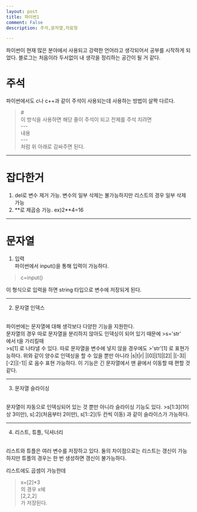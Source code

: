 ```yaml
---
layout: post
title: 파이썬1
comment: False
description: 주석,문자열,자료형

---
```


파이썬이 현재 많은 분야에서 사용되고 강력한 언어라고 생각되어서 공부를 시작하게 되었다. 블로그는 처음이라 두서없이 내 생각을 정리하는 공간이 될 거 같다.  

# 주석
파이썬에서도 c나 c++과 같이 주석이 사용되는데 사용하는 방법이 살짝 다르다.  
>\#  
이 방식을 사용하면 해당 줄이 주석이 되고 전체를 주석 치려면  
>\---  
>내용  
>\---  
처럼 위 아래로 감싸주면 된다.  

***

# 잡다한거
1. del로 변수 제거 가능. 변수의 일부 삭제는 불가능하지만 리스트의 경우 일부 삭제 가능
2. \**로 제곱승 가능. ex)2**4=16

***

# 문자열
1. 입력  
파이썬에서 input()을 통해 입력이 가능하다.  
>c=input()  

이 형식으로 입력을 하면 string 타입으로 변수에 저장되게 된다.  

---

2. 문자열 인덱스
<br/>
파이썬에는 문자열에 대해 생각보다 다양한 기능을 지원한다. <br/>
문자열의 경우 따로 문자열을 분리하지 않아도 인덱싱이 되어 있기 때문에  
>s='str' <br/>
에서 t을 가리킬때 <br/>
>s[1]
로 나타낼 수 있다.  
따로 문자열을 변수에 넣지 않을 경우에도  
>'str'[1]
로 표현가능하다.  
위와 같이 양수로 인덱싱을 할 수 있을 뿐만 아니라  
|s|t|r|
|[0]|[1]|[2]|
|[-3]|[-2]|[-1]|
로 음수 표현 가능하다. 이 기능은 긴 문자열에서 맨 끝에서 이동할 때 편할 것 같다.  

---

3. 문자열 슬라이싱
<br/>
문자열이 자동으로 인덱싱되어 있는 것 뿐만 아니라 슬라이싱 기능도 있다.  
>s[1:3](1이상 3미만), s[:2](처음부터 2미만), s[1::2](두 칸씩 이동)
과 같이 슬라이스가 가능하다.  

---

4. 리스트, 튜플, 딕셔너리
<br/>
리스트와 튜플은 여러 변수를 저장하고 있다. 둘의 차이점으로는 리스트는 갱신이 가능하지만 튜플의 경우는 한 번 생성하면 갱신이 불가능하다.

리스트에도 곱셈이 가능한데
>x=[2]*3  
의 경우 x에   
>[2,2,2]  
가 저장된다.  
